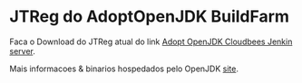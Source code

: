 # JTReg do AdoptOpenJDK BuildFarm

Faca o Download do JTReg atual do link [Adopt OpenJDK Cloudbees Jenkin server](https://adopt-openjdk.ci.cloudbees.com/job/jtreg/lastSuccessfulBuild/artifact/).

Mais informacoes & binarios hospedados pelo OpenJDK [site](http://openjdk.java.net/jtreg/).